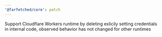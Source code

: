 ```yaml
---
'@farfetched/core': patch
---
```


Support Cloudflare Workers runtime by deleting exlicily setting credentials in internal code, observed behavior has not changed for other runtimes
